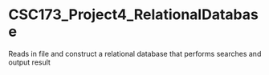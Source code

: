 # CSC173_Project4_RelationalDatabase
Reads in file and construct a relational database that performs searches and output result
